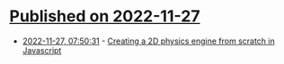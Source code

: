 # [Published on 2022-11-27](index.md)

* [2022-11-27, 07:50:31](https://lobste.rs/s/kp9iro/creating_2d_physics_engine_from_scratch) - [Creating a 2D physics engine from scratch in Javascript](https://ailef.tech/2022/11/12/creating-a-2d-physics-engine-from-scratch-in-javascript/)
